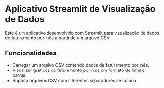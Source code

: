 # Aplicativo Streamlit de Visualização de Dados

Este é um aplicativo desenvolvido com Streamlit para visualização de dados de faturamento por mês a partir de um arquivo CSV.

## Funcionalidades

- Carregar um arquivo CSV contendo dados de faturamento por mês.
- Visualizar gráficos de faturamento por mês em formato de linha e barras.
- Suporta arquivos CSV com diferentes separadores de coluna.
